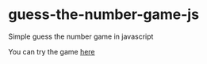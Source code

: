 # guess-the-number-game-js
Simple guess the number game in javascript

You can try the game [here](https://branemk.github.io/guess-the-number-game-js/)
